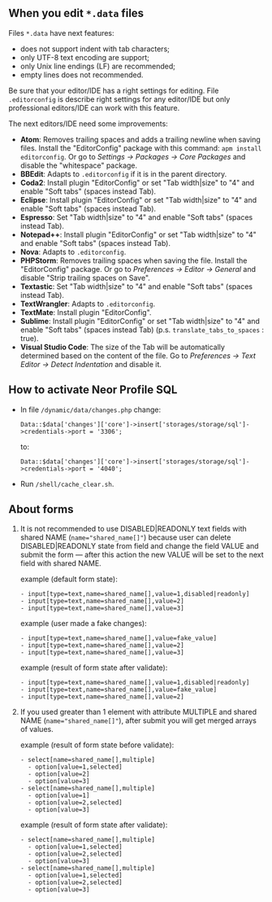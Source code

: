 

When you edit `*.data` files
---------------------------------------------------------------------

Files `*.data` have next features:
- does not support indent with tab characters;
- only UTF-8 text encoding are support;
- only Unix line endings (LF) are recommended;
- empty lines does not recommended.

Be sure that your editor/IDE has a right settings for editing.
File `.editorconfig` is describe right settings for any editor/IDE
but only professional editors/IDE can work with this feature.

The next editors/IDE need some improvements:
- **Atom**:
  Removes trailing spaces and adds a trailing newline when saving files.
  Install the "EditorConfig" package with this command: `apm install editorconfig`.
  Or go to _Settings → Packages → Core Packages_ and disable the "whitespace" package.
- **BBEdit**:
  Adapts to `.editorconfig` if it is in the parent directory.
- **Coda2**:
  Install plugin "EditorConfig" or set "Tab width|size" to "4" and
  enable "Soft tabs" (spaces instead Tab).
- **Eclipse**:
  Install plugin "EditorConfig" or set "Tab width|size" to "4" and
  enable "Soft tabs" (spaces instead Tab).
- **Espresso**:
  Set "Tab width|size" to "4" and enable "Soft tabs" (spaces instead Tab).
- **Notepad++**:
  Install plugin "EditorConfig" or set "Tab width|size" to "4" and
  enable "Soft tabs" (spaces instead Tab).
- **Nova**:
  Adapts to `.editorconfig`.
- **PHPStorm**:
  Removes trailing spaces when saving the file.
  Install the "EditorConfig" package.
  Or go to _Preferences → Editor → General_ and disable "Strip trailing spaces on Save".
- **Textastic**:
  Set "Tab width|size" to "4" and enable "Soft tabs" (spaces instead Tab).
- **TextWrangler**:
  Adapts to `.editorconfig`.
- **TextMate**:
  Install plugin "EditorConfig".
- **Sublime**:
  Install plugin "EditorConfig" or set "Tab width|size" to "4" and
  enable "Soft tabs" (spaces instead Tab) (p.s. `translate_tabs_to_spaces` : true).
- **Visual Studio Code**:
  The size of the Tab will be automatically determined based on the content
  of the file. Go to _Preferences → Text Editor → Detect Indentation_ and disable it.


How to activate Neor Profile SQL
---------------------------------------------------------------------

- In file `/dynamic/data/changes.php` change:

      Data::$data['changes']['core']->insert['storages/storage/sql']->credentials->port = '3306';

  to:

      Data::$data['changes']['core']->insert['storages/storage/sql']->credentials->port = '4040';

- Run `/shell/cache_clear.sh`.


About forms
---------------------------------------------------------------------

1. It is not recommended to use DISABLED|READONLY text fields with shared
   NAME (`name="shared_name[]"`) because user can delete DISABLED|READONLY
   state from field and change the field VALUE and submit the form — after
   this action the new VALUE will be set to the next field with
   shared NAME.

   example (default form state):

       - input[type=text,name=shared_name[],value=1,disabled|readonly]
       - input[type=text,name=shared_name[],value=2]
       - input[type=text,name=shared_name[],value=3]

   example (user made a fake changes):

       - input[type=text,name=shared_name[],value=fake_value]
       - input[type=text,name=shared_name[],value=2]
       - input[type=text,name=shared_name[],value=3]

   example (result of form state after validate):

       - input[type=text,name=shared_name[],value=1,disabled|readonly]
       - input[type=text,name=shared_name[],value=fake_value]
       - input[type=text,name=shared_name[],value=2]

2. If you used greater than 1 element with attribute MULTIPLE and shared
   NAME (`name="shared_name[]"`), after submit you will get merged
   arrays of values.

   example (result of form state before validate):

       - select[name=shared_name[],multiple]
         - option[value=1,selected]
         - option[value=2]
         - option[value=3]
       - select[name=shared_name[],multiple]
         - option[value=1]
         - option[value=2,selected]
         - option[value=3]

   example (result of form state after validate):

       - select[name=shared_name[],multiple]
         - option[value=1,selected]
         - option[value=2,selected]
         - option[value=3]
       - select[name=shared_name[],multiple]
         - option[value=1,selected]
         - option[value=2,selected]
         - option[value=3]

